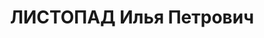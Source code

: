 ---
title: ЛИСТОПАД Илья Петрович
description: народився 1907 у м. Ромни Роменського пов. Полтавської губ. Українець,
  з робітників, освіта неповна середня, у 1925—1931 рр. член ВЛКСМ, у 1932—1937 рр.
  член ВКП(б). Проживав у Харкові. Парторг і кербуд Харківського обкому вищих шкіл.
  Заарештований _16.10.1937_ р. як член антирад. терористичної організації правих
  (статті 54-8, 54-11 КК УРСР) і військовою колегією Верховного Суду СРСР _05.12.1937_
  р. засуджений до розстрілу з конфіскацією майна. Розстріляний _06.12.1937_ р. у
  Харкові. Реабілітований _06.12.1962_ р.
---